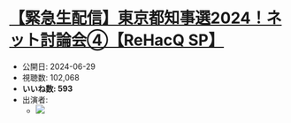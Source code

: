 # [【緊急生配信】東京都知事選2024！ネット討論会④【ReHacQ SP】](https://www.youtube.com/watch?v=HWFu6XqYFfY)
-   公開日: 2024-06-29
-   視聴数: 102,068
-   **いいね数: 593**
-   出演者: 
    - [![](https://img.youtube.com/vi/HWFu6XqYFfY/hqdefault.jpg)](https://www.youtube.com/watch?v=HWFu6XqYFfY)
